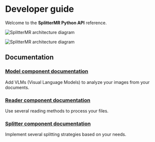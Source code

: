 # **Developer guide**

Welcome to the **SplitterMR Python API** reference.

![SplitterMR architecture diagram](../assets/splitter_mr_architecture_diagram.svg#gh-light-mode-only)

![SplitterMR architecture diagram](../assets/splitter_mr_architecture_diagram_white.svg#gh-dark-mode-only)

## **Documentation**

### [Model component documentation](./model.md)

Add VLMs (Visual Language Models) to analyze your images from your documents.

### [Reader component documentation](./reader.md)

Use several reading methods to process your files.

### [Splitter component documentation](./splitter.md)

Implement several splitting strategies based on your needs.
